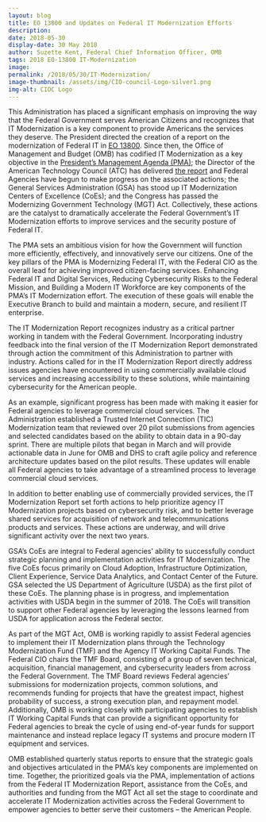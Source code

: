 ```yaml
---
layout: blog
title: EO 13800 and Updates on Federal IT Modernization Efforts
description:
date: 2018-05-30
display-date: 30 May 2018
author: Suzette Kent, Federal Chief Information Officer, OMB
tags: 2018 EO-13800 IT-Modernization
image:
permalink: /2018/05/30/IT-Modernization/
image-thumbnail: /assets/img/CIO-council-Logo-silver1.png
img-alt: CIOC Logo
---
```

This Administration has placed a significant emphasis on improving the way that the Federal Government serves American Citizens and recognizes that IT Modernization is a key component to provide Americans the services they deserve. The President directed the creation of a report on the modernization of Federal IT in [EO 13800](https://www.whitehouse.gov/presidential-actions/presidential-executive-order-strengthening-cybersecurity-federal-networks-critical-infrastructure/). Since then, the Office of Management and Budget (OMB) has codified IT Modernization as a key objective in the [President’s Management Agenda (PMA)](https://www.performance.gov/pma/); the Director of the American Technology Council (ATC) has delivered [the report](https://itmodernization.cio.gov/assets/report/Report%20to%20the%20President%20on%20IT%20Modernization%20-%20Final.pdf) and Federal Agencies have begun to make progress on the associated actions; the General Services Administration (GSA) has stood up IT Modernization Centers of Excellence (CoEs); and the Congress has passed the Modernizing Government Technology (MGT) Act. Collectively, these actions are the catalyst to dramatically accelerate the Federal Government’s IT Modernization efforts to improve services and the security posture of Federal IT.

The PMA sets an ambitious vision for how the Government will function more efficiently, effectively, and innovatively serve our citizens. One of the key pillars of the PMA is Modernizing Federal IT, with the Federal CIO as the overall lead for achieving improved citizen-facing services. Enhancing Federal IT and Digital Services, Reducing Cybersecurity Risks to the Federal Mission, and Building a Modern IT Workforce are key components of the PMA’s IT Modernization effort. The execution of these goals will enable the Executive Branch to build and maintain a modern, secure, and resilient IT enterprise.

The IT Modernization Report recognizes industry as a critical partner working in tandem with the Federal Government. Incorporating industry feedback into the final version of the IT Modernization Report demonstrated through action the commitment of this Administration to partner with industry. Actions called for in the IT Modernization Report directly address issues agencies have encountered in using commercially available cloud services and increasing accessibility to these solutions, while maintaining cybersecurity for the American people.

As an example, significant progress has been made with making it easier for Federal agencies to leverage commercial cloud services. The Administration established a Trusted Internet Connection (TIC) Modernization team that reviewed over 20 pilot submissions from agencies and selected candidates based on the ability to obtain data in a 90-day sprint. There are multiple pilots that began in March and will provide actionable data in June for OMB and DHS to craft agile policy and reference architecture updates based on the pilot results. These updates will enable all Federal agencies to take advantage of a streamlined process to leverage commercial cloud services.

In addition to better enabling use of commercially provided services, the IT Modernization Report set forth actions to help prioritize agency IT Modernization projects based on cybersecurity risk, and to better leverage shared services for acquisition of network and telecommunications products and services. These actions are underway, and will drive significant activity over the next two years.

GSA’s CoEs are integral to Federal agencies’ ability to successfully conduct strategic planning and implementation activities for IT Modernization. The five CoEs focus primarily on Cloud Adoption, Infrastructure Optimization, Client Experience, Service Data Analytics, and Contact Center of the Future. GSA selected the US Department of Agriculture (USDA) as the first pilot of these CoEs. The planning phase is in progress, and implementation activities with USDA begin in the summer of 2018. The CoEs will transition to support other Federal agencies by leveraging the lessons learned from USDA for application across the Federal sector.

As part of the MGT Act, OMB is working rapidly to assist Federal agencies to implement their IT Modernization plans through the Technology Modernization Fund (TMF) and the Agency IT Working Capital Funds. The Federal CIO chairs the TMF Board, consisting of a group of seven technical, acquisition, financial management, and cybersecurity leaders from across the Federal Government. The TMF Board reviews Federal agencies’ submissions for modernization projects, common solutions, and recommends funding for projects that have the greatest impact, highest probability of success, a strong execution plan, and repayment model. Additionally, OMB is working closely with participating agencies to establish IT Working Capital Funds that can provide a significant opportunity for Federal agencies to break the cycle of using end-of-year funds for support maintenance and instead replace legacy IT systems and procure modern IT equipment and services.

OMB established quarterly status reports to ensure that the strategic goals and objectives articulated in the PMA’s key components are implemented on time. Together, the prioritized goals via the PMA, implementation of actions from the Federal IT Modernization Report, assistance from the CoEs, and authorities and funding from the MGT Act all set the stage to coordinate and accelerate IT Modernization activities across the Federal Government to empower agencies to better serve their customers – the American People.
